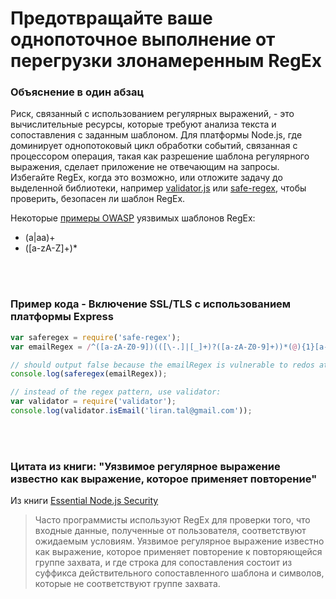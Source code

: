 # Предотвращайте ваше однопоточное выполнение от перегрузки злонамеренным RegEx

### Объяснение в один абзац

Риск, связанный с использованием регулярных выражений, - это вычислительные ресурсы, которые требуют анализа текста и сопоставления с заданным шаблоном. Для платформы Node.js, где доминирует однопотоковый цикл обработки событий, связанная с процессором операция, такая как разрешение шаблона регулярного выражения, сделает приложение не отвечающим на запросы.
Избегайте RegEx, когда это возможно, или отложите задачу до выделенной библиотеки, например [validator.js](https://github.com/chriso/validator.js) или [safe-regex](https://github.com/substack/safe-regex), чтобы проверить, безопасен ли шаблон RegEx.

Некоторые [примеры OWASP](https://www.owasp.org/index.php/Regular_expression_Denial_of_Service_-_ReDoS) уязвимых шаблонов RegEx:
* (a|aa)+
* ([a-zA-Z]+)*

<br/><br/>

### Пример кода - Включение SSL/TLS с использованием платформы Express

```javascript
var saferegex = require('safe-regex');
var emailRegex = /^([a-zA-Z0-9])(([\-.]|[_]+)?([a-zA-Z0-9]+))*(@){1}[a-z0-9]+[.]{1}(([a-z]{2,3})|([a-z]{2,3}[.]{1}[a-z]{2,3}))$/;

// should output false because the emailRegex is vulnerable to redos attacks
console.log(saferegex(emailRegex));

// instead of the regex pattern, use validator:
var validator = require('validator');
console.log(validator.isEmail('liran.tal@gmail.com'));
```

<br/><br/>

### Цитата из книги: "Уязвимое регулярное выражение известно как выражение, которое применяет повторение"

Из книги [Essential Node.js Security](https://leanpub.com/nodejssecurity)
> Часто программисты используют RegEx для проверки того, что входные данные, полученные от пользователя, соответствуют ожидаемым условиям. Уязвимое регулярное выражение известно как выражение, которое применяет повторение к повторяющейся группе захвата, и где строка для сопоставления состоит из суффикса действительного сопоставленного шаблона и символов, которые не соответствуют группе захвата.

